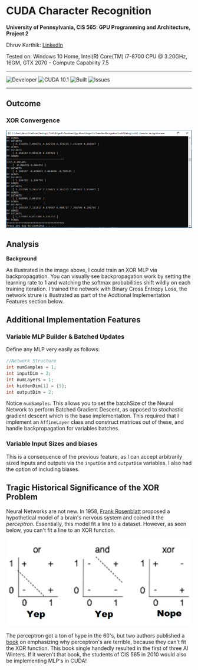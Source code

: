 CUDA Character Recognition
======================
**University of Pennsylvania, CIS 565: GPU Programming and Architecture, Project 2**

Dhruv Karthik: [LinkedIn](https://www.linkedin.com/in/dhruv_karthik/)

Tested on: Windows 10 Home, Intel(R) Core(TM) i7-8700 CPU @ 3.20GHz, 16GM, GTX 2070 - Compute Capability 7.5
____________________________________________________________________________________
![Developer](https://img.shields.io/badge/Developer-Dhruv-0f97ff.svg?style=flat) ![CUDA 10.1](https://img.shields.io/badge/CUDA-10.1-yellow.svg) ![Built](https://img.shields.io/appveyor/ci/gruntjs/grunt.svg) ![Issues](https://img.shields.io/badge/issues-none-green.svg)
____________________________________________________________________________________
## Outcome
### XOR Convergence
![](img/chareg.PNG)

## Analysis

**Background**

As illustrated in the image above, I could train an XOR MLP via backpropagation. You can visually see backpropagation work by setting the learning rate to 1 and watching the softmax probabilities shift wildly on each training iteration. I trained the network with Binary Cross Entropy Loss, the network strure is illustrated as part of the Addtional Implementation Features section below.



## Additional Implementation Features
### Variable MLP Builder & Batched Updates

Define any MLP very easily as follows:
```C++
//Network Structure
int numSamples = 1;
int inputDim = 2;
int numLayers = 1;
int hiddenDim[1] = {5};
int outputDim = 2;
```
Notice ```numSamples```. This allows you to set the batchSize of the Neural Network to perform Batched Gradient Descent, as opposed to stochastic gradient descent which is the base implementation. This required that I implement an ```AffineLayer``` class and construct matrices out of these, and handle backpropagation for variables batches. 
### Variable Input Sizes and biases

This is a consequence of the previous feature, as I can accept arbitrarily sized inputs and outputs via the ```inputDim``` and ```outputDim``` variables.  I also had the option of including biases. 

## Tragic Historical Significance of the XOR Problem
Neural Networks are not new. In 1958, [Frank Rosenblatt](https://en.wikipedia.org/wiki/Frank_Rosenblatt) proposed a hypothetical model of a brain's nervous system and coined it the *perceptron*. Essentially, this model fit a line to a dataset. However, as seen below, you can't fit a line to an XOR function. 

![](img/goodperceptron.png)

The perceptron got a ton of hype in the 60's, but two authors published a [book](https://mitpress.mit.edu/books/perceptrons) on emphasizing why perceptron's are terrible, because they can't fit the XOR function. This book single handedly resulted in the first of three AI Winters. If it weren't that book, the students of CIS 565 in 2010 would also be implementing MLP's in CUDA!
